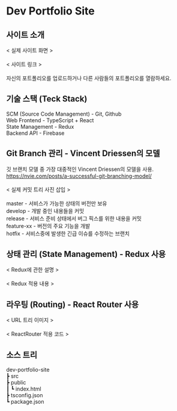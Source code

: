# Dev Portfolio Site

## 사이트 소개

< 실제 사이트 화면 ><br/>
<br/>
< 사이트 링크 ><br/>
<br/>
자신의 포트폴리오를 업로드하거나 다른 사람들의 포트폴리오를 열람하세요.<br/>

## 기술 스택 (Teck Stack)

SCM (Source Code Management) - Git, Github<br/>
Web Frontend - TypeScript + React<br/>
State Management - Redux<br/>
Backend API - Firebase<br/>

## Git Branch 관리 - Vincent Driessen의 모델

깃 브랜치 모델 중 가장 대중적인 Vincent Driessen의 모델을 사용.<br/>
https://nvie.com/posts/a-successful-git-branching-model/<br/>
<br/>
< 실제 커밋 트리 사진 삽입 ><br/>
<br/>
master - 서비스가 가능한 상태의 버전만 보유<br/>
develop - 개발 중인 내용들을 커밋<br/>
release - 서비스 준비 상태에서 버그 픽스를 위한 내용을 커밋<br/>
feature-xx - 버전의 주요 기능을 개발<br/>
hotfix - 서비스중에 발생한 긴급 이슈를 수정하는 브랜치<br/>

## 상태 관리 (State Management) - Redux 사용

< Redux에 관한 설명 ><br/>
<br/>
< Redux 적용 내용 ><br/>

## 라우팅 (Routing) - React Router 사용

< URL 트리 이미지 ><br/>
<br/>
< ReactRouter 적용 코드 ><br/>

## 소스 트리

dev-portfolio-site<br/>
┣ src<br/>
┣ public<br/>
┃ ┗ index.html<br/>
┣ tsconfig.json<br/>
┗ package.json<br/>
